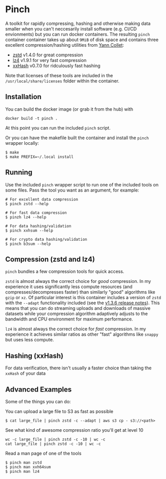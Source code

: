 Pinch
=====
A toolkit for rapidly compressing, hashing and otherwise making data smaller
when you can't neccesarily install software (e.g. CI/CD envionments) but you
can run docker containers. The resulting `pinch` container container takes up
about `9MiB` of disk space and contains three excellent compression/hashing
utilities from [Yann Collet](https://github.com/Cyan4973):

* [zstd](https://github.com/facebook/zstd) v1.4.0 for great compression
* [lz4](https://github.com/lz4/lz4) v1.9.1 for very fast compression
* [xxHash](https://github.com/facebook/zstd) v0.7.0 for ridculously fast hashing

Note that licenses of these tools are included in the
`/usr/local/share/licenses` folder within the container.


Installation
------------

You can build the docker image (or grab it from the hub) with
```
docker build -t pinch .
```
At this point you can run the included `pinch` script.

Or you can have the makefile built the container and install the `pinch` wrapper
locally:

```
$ make
$ make PREFIX=~/.local install
```

Running
-------
Use the included `pinch` wrapper script to run one of the included tools on
some files. Pass the tool you want as an argument, for example:

```
# For excellent data compression
$ pinch zstd --help

# For fast data compression
$ pinzh lz4 --help

# For data hashing/validation
$ pinch xxhsum --help

# For crypto data hashing/validation
$ pinch b3sum --help
```

Compression (zstd and lz4)
--------------------------
`pinch` bundles a few compression tools for quick access.

`zstd` is almost always the correct choice for _good_ compression. In my
experience it uses significantly less compute resources (and
compresses/decompresses faster) than similarly "good" algorithms like `gzip` or
`xz`. Of particular interest is this container includes a version of `zstd`
with the `--adapt` functionality included (see the [v1.3.6 release
notes](https://github.com/facebook/zstd/releases/tag/v1.3.6)). This means that
you can do streaming uploads and downloads of massive datasets while your
compression algorithm adaptively adjusts to the bandwidth and CPU environment
for maximum performance.


`lz4` is almost always the correct choice for _fast_ compression. In my
experience it achieves similar ratios as other "fast" algorithms like `snappy`
but uses less compute.

Hashing (xxHash)
----------------

For data verification, there isn't usually a faster choice than taking the
`xxHash` of your data

Advanced Examples
-----------------
Some of the things you can do:

You can upload a large file to S3 as fast as possible

```
$ cat large_file | pinch zstd -c --adapt | aws s3 cp - s3://<path>
```

See what kind of awesome compression ratio you'll get at level 10
```
wc -c large_file | pinch zstd -c -10 | wc -c
cat large_file | pinch zstd -c -10 | wc -c
```

Read a man page of one of the tools
```
$ pinch man zstd
$ pinch man xxh64sum
$ pinch man lz4
```
